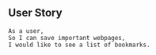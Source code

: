 ## User Story
```
As a user,
So I can save important webpages,
I would like to see a list of bookmarks.
```
